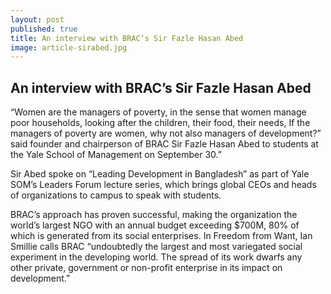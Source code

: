 ```yaml
---
layout: post
published: true
title: An interview with BRAC’s Sir Fazle Hasan Abed
image: article-sirabed.jpg
---
```

## An interview with BRAC’s Sir Fazle Hasan Abed

“Women are the managers of poverty, in the sense that women manage poor households, looking after the children, their food, their needs, If the managers of poverty are women, why not also managers of development?” said  founder and chairperson of BRAC Sir Fazle Hasan Abed to students at the Yale School of Management on September 30.”

Sir Abed spoke on “Leading Development in Bangladesh” as part of Yale SOM’s Leaders Forum lecture series, which brings global CEOs and heads of organizations to campus to speak with students.

BRAC’s approach has proven successful, making the organization the world’s largest NGO with an annual budget exceeding $700M, 80% of which is generated from its social enterprises. In Freedom from Want, Ian Smillie calls BRAC “undoubtedly the largest and most variegated social experiment in the developing world. The spread of its work dwarfs any other private, government or non-profit enterprise in its impact on development.”
